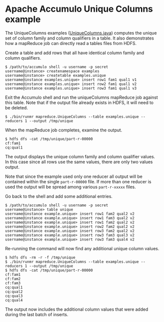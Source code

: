 <!--
Licensed to the Apache Software Foundation (ASF) under one or more
contributor license agreements.  See the NOTICE file distributed with
this work for additional information regarding copyright ownership.
The ASF licenses this file to You under the Apache License, Version 2.0
(the "License"); you may not use this file except in compliance with
the License.  You may obtain a copy of the License at

    http://www.apache.org/licenses/LICENSE-2.0

Unless required by applicable law or agreed to in writing, software
distributed under the License is distributed on an "AS IS" BASIS,
WITHOUT WARRANTIES OR CONDITIONS OF ANY KIND, either express or implied.
See the License for the specific language governing permissions and
limitations under the License.
-->
# Apache Accumulo Unique Columns example

The UniqueColumns examples ([UniqueColumns.java]) computes the unique set
of column family and column qualifiers in a table. It also demonstrates
how a mapReduce job can directly read a tables files from HDFS.

Create a table and add rows that all have identical column family and column 
qualifiers.

```
$ /path/to/accumulo shell -u username -p secret
username@instance> createnamespace examples
username@instance> createtable examples.unique
username@instance examples.unique> insert row1 fam1 qual1 v1
username@instance examples.unique> insert row2 fam1 qual1 v2
username@instance examples.unique> insert row3 fam1 qual1 v3
```

Exit the Accumulo shell and run the uniqueColumns mapReduce job against 
this table. Note that if the output file already exists in HDFS, it will 
need to be deleted.

```
$ ./bin/runmr mapreduce.UniqueColumns --table examples.unique --reducers 1 --output /tmp/unique
```

When the mapReduce job completes, examine the output.

```
$ hdfs dfs -cat /tmp/unique/part-r-00000
cf:fam1
cq:qual1
```

The output displays the unique column family and column qualifier values. In 
this case since all rows use the same values, there are only two values output.

Note that since the example used only one reducer all output will be contained
within the single `part-r-00000` file. If more than one reducer is used the output
will be spread among various `part-r-xxxxx` files.

Go back to the shell and add some additional entries.

```text
$ /path/to/accumulo shell -u username -p secret
username@instance> table unique
username@instance example.unique> insert row1 fam2 qual2 v2
username@instance example.unique> insert row1 fam3 qual2 v2
username@instance example.unique> insert row1 fam2 qual2 v2
username@instance example.unique> insert row2 fam2 qual2 v2
username@instance example.unique> insert row3 fam2 qual2 v2
username@instance example.unique> insert row3 fam3 qual3 v2
username@instance example.unique> insert row3 fam3 qual4 v2
```

Re-running the command will now find any additional unique column values.

```text
$ hdfs dfs -rm -r -f /tmp/unique
$ ./bin/runmr mapreduce.UniqueColumns --table examples.unique --reducers 1 --output /tmp/unique 
$ hdfs dfs -cat /tmp/unique/part-r-00000
cf:fam1
cf:fam2
cf:fam3
cq:qual1
cq:qual2
cq:qual3
cq:qual4
```

The output now includes the additional column values that were added during the last batch of inserts.


[UniqueColumns.java]: ../src/main/java/org/apache/accumulo/examples/mapreduce/UniqueColumns.java
